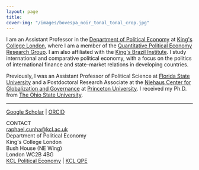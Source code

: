 ```yaml
---
layout: page
title:
cover-img: "/images/bovespa_noir_tonal_tonal_crop.jpg"
---
```


I am an Assistant Professor in the <a href="https://www.kcl.ac.uk/political-economy" target="_blank">Department of Political Economy</a> at <a href="https://www.kcl.ac.uk" target="_blank">King's College London</a>, where I am a member of the <a href="https://sites.google.com/view/kingsqpe/home" target="_blank">Quantitative Political Economy Research Group</a>. I am also affiliated with the <a href="https://www.kcl.ac.uk/kbi" target="_blank">King's Brazil Institute</a>. I study international and comparative political economy, with a focus on the politics of international finance and state-market relations in developing countries.

Previously, I was an Assistant Professor of Political Science at <a href="https://coss.fsu.edu/polisci/home" target="_blank">Florida State University</a> and a Postdoctoral Research Associate at the <a href="https://niehaus.princeton.edu/" target="_blank">Niehaus Center for Globalization and Governance</a> at  <a href="https://www.princeton.edu" target="_blank">Princeton University</a>. I received my Ph.D. from <a href="https://www.polisci.osu.edu" target="_blank">The Ohio State University</a>.

---

<a href="https://scholar.google.com/citations?user=X1SOZHcAAAAJ" target="_blank">Google Scholar</a> \| <a href="https://orcid.org/0000-0002-2415-3867" target="_blank">ORCID</a><br>

<span style="font-family: sans-serif">CONTACT</span><br>
raphael.cunha@kcl.ac.uk<br>
Department of Political Economy<br>
King's College London<br>
Bush House (NE Wing)<br>
London WC2B 4BG<br>
<a href="https://www.kcl.ac.uk/political-economy" target="_blank">KCL Political Economy</a> \| <a href="https://sites.google.com/view/kingsqpe/home" target="_blank">KCL QPE</a>
